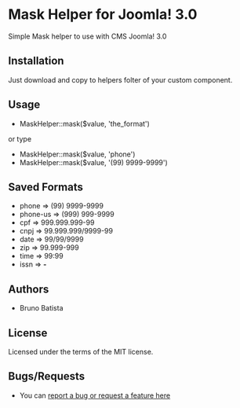 Mask Helper for Joomla! 3.0
===========================

Simple Mask helper to use with CMS Joomla! 3.0

## Installation

Just download and copy to helpers folter of your custom component.

## Usage

* MaskHelper::mask($value, 'the_format')

or type

* MaskHelper::mask($value, 'phone')
* MaskHelper::mask($value, '(99) 9999-9999')

## Saved Formats

* phone => (99) 9999-9999
* phone-us => (999) 999-9999
* cpf => 999.999.999-99
* cnpj => 99.999.999/9999-99
* date => 99/99/9999
* zip => 99.999-999
* time => 99:99
* issn => ****-****

## Authors

* Bruno Batista

## License

Licensed under the terms of the MIT license.

## Bugs/Requests

* You can [report a bug or request a feature here](http://github.com/joomlapro/joomla-helpers/issues)